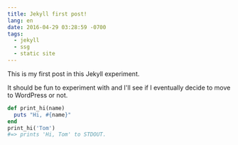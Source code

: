 ```yaml
---
title: Jekyll first post!
lang: en
date: 2016-04-29 03:28:59 -0700
tags:
  - jekyll
  - ssg
  - static site
---
```

This is my first post in this Jekyll experiment.
<!-- more -->
It should be fun to experiment with and I'll see if I eventually decide to move to WordPress or not.

```ruby
def print_hi(name)
  puts "Hi, #{name}"
end
print_hi('Tom')
#=> prints 'Hi, Tom' to STDOUT.
```